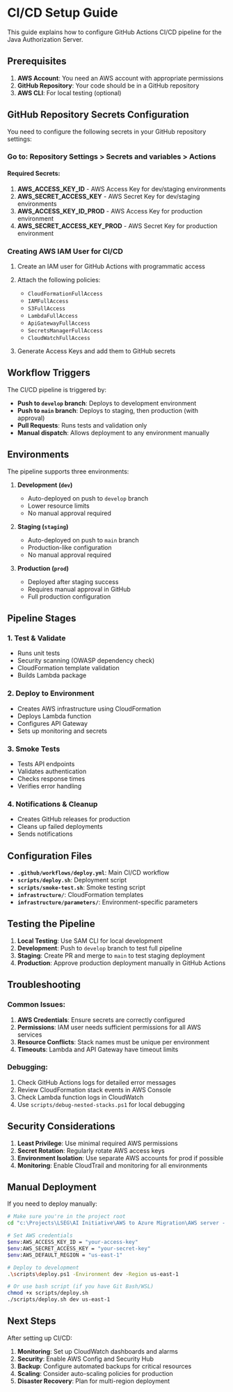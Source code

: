 # CI/CD Setup Guide

This guide explains how to configure GitHub Actions CI/CD pipeline for the Java Authorization Server.

## Prerequisites

1. **AWS Account**: You need an AWS account with appropriate permissions
2. **GitHub Repository**: Your code should be in a GitHub repository
3. **AWS CLI**: For local testing (optional)

## GitHub Repository Secrets Configuration

You need to configure the following secrets in your GitHub repository settings:

### Go to: Repository Settings > Secrets and variables > Actions

#### Required Secrets:

1. **AWS_ACCESS_KEY_ID** - AWS Access Key for dev/staging environments
2. **AWS_SECRET_ACCESS_KEY** - AWS Secret Key for dev/staging environments
3. **AWS_ACCESS_KEY_ID_PROD** - AWS Access Key for production environment  
4. **AWS_SECRET_ACCESS_KEY_PROD** - AWS Secret Key for production environment

### Creating AWS IAM User for CI/CD

1. Create an IAM user for GitHub Actions with programmatic access
2. Attach the following policies:
   - `CloudFormationFullAccess`
   - `IAMFullAccess` 
   - `S3FullAccess`
   - `LambdaFullAccess`
   - `ApiGatewayFullAccess`
   - `SecretsManagerFullAccess`
   - `CloudWatchFullAccess`

3. Generate Access Keys and add them to GitHub secrets

## Workflow Triggers

The CI/CD pipeline is triggered by:

- **Push to `develop` branch**: Deploys to development environment
- **Push to `main` branch**: Deploys to staging, then production (with approval)
- **Pull Requests**: Runs tests and validation only
- **Manual dispatch**: Allows deployment to any environment manually

## Environments

The pipeline supports three environments:

1. **Development (`dev`)**
   - Auto-deployed on push to `develop` branch
   - Lower resource limits
   - No manual approval required

2. **Staging (`staging`)**
   - Auto-deployed on push to `main` branch
   - Production-like configuration
   - No manual approval required

3. **Production (`prod`)**
   - Deployed after staging success
   - Requires manual approval in GitHub
   - Full production configuration

## Pipeline Stages

### 1. Test & Validate
- Runs unit tests
- Security scanning (OWASP dependency check)
- CloudFormation template validation
- Builds Lambda package

### 2. Deploy to Environment
- Creates AWS infrastructure using CloudFormation
- Deploys Lambda function
- Configures API Gateway
- Sets up monitoring and secrets

### 3. Smoke Tests
- Tests API endpoints
- Validates authentication
- Checks response times
- Verifies error handling

### 4. Notifications & Cleanup
- Creates GitHub releases for production
- Cleans up failed deployments
- Sends notifications

## Configuration Files

- **`.github/workflows/deploy.yml`**: Main CI/CD workflow
- **`scripts/deploy.sh`**: Deployment script
- **`scripts/smoke-test.sh`**: Smoke testing script
- **`infrastructure/`**: CloudFormation templates
- **`infrastructure/parameters/`**: Environment-specific parameters

## Testing the Pipeline

1. **Local Testing**: Use SAM CLI for local development
2. **Development**: Push to `develop` branch to test full pipeline
3. **Staging**: Create PR and merge to `main` to test staging deployment
4. **Production**: Approve production deployment manually in GitHub Actions

## Troubleshooting

### Common Issues:

1. **AWS Credentials**: Ensure secrets are correctly configured
2. **Permissions**: IAM user needs sufficient permissions for all AWS services
3. **Resource Conflicts**: Stack names must be unique per environment
4. **Timeouts**: Lambda and API Gateway have timeout limits

### Debugging:

1. Check GitHub Actions logs for detailed error messages
2. Review CloudFormation stack events in AWS Console
3. Check Lambda function logs in CloudWatch
4. Use `scripts/debug-nested-stacks.ps1` for local debugging

## Security Considerations

1. **Least Privilege**: Use minimal required AWS permissions
2. **Secret Rotation**: Regularly rotate AWS access keys
3. **Environment Isolation**: Use separate AWS accounts for prod if possible
4. **Monitoring**: Enable CloudTrail and monitoring for all environments

## Manual Deployment

If you need to deploy manually:

```bash
# Make sure you're in the project root
cd "c:\Projects\LSEG\AI Initiative\AWS to Azure Migration\AWS server - basic"

# Set AWS credentials
$env:AWS_ACCESS_KEY_ID = "your-access-key"
$env:AWS_SECRET_ACCESS_KEY = "your-secret-key"
$env:AWS_DEFAULT_REGION = "us-east-1"

# Deploy to development
.\scripts\deploy.ps1 -Environment dev -Region us-east-1

# Or use bash script (if you have Git Bash/WSL)
chmod +x scripts/deploy.sh
./scripts/deploy.sh dev us-east-1
```

## Next Steps

After setting up CI/CD:

1. **Monitoring**: Set up CloudWatch dashboards and alarms
2. **Security**: Enable AWS Config and Security Hub
3. **Backup**: Configure automated backups for critical resources
4. **Scaling**: Consider auto-scaling policies for production
5. **Disaster Recovery**: Plan for multi-region deployment
